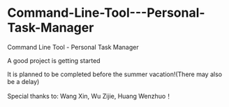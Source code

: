 # Command-Line-Tool---Personal-Task-Manager
Command Line Tool - Personal Task Manager 

A good project is getting started 

It is planned to be completed before the summer vacation!(There may also be a delay)

Special thanks to: Wang Xin, Wu Zijie, Huang Wenzhuo！

